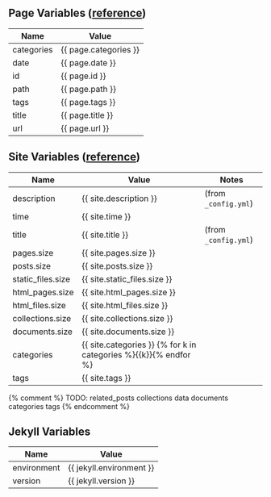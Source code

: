 ---
---

## Page Variables ([reference](https://jekyllrb.com/docs/variables/#page-variables))

| Name       | Value                 |
|------------|-----------------------|
| categories | {{ page.categories }} |
| date       | {{ page.date }}       |
| id         | {{ page.id }}         |
| path       | {{ page.path }}       |
| tags       | {{ page.tags }}       |
| title      | {{ page.title }}      |
| url        | {{ page.url }}        |

## Site Variables ([reference](https://jekyllrb.com/docs/variables/#site-variables))

| Name              | Value                                                            | Notes                |
|-------------------|------------------------------------------------------------------|----------------------|
| description       | {{ site.description }}                                           | (from `_config.yml`) |
| time              | {{ site.time }}                                                  |                      |
| title             | {{ site.title }}                                                 | (from `_config.yml`) |
| pages.size        | {{ site.pages.size }}                                            |                      |
| posts.size        | {{ site.posts.size }}                                            |                      |
| static_files.size | {{ site.static_files.size }}                                     |                      |
| html_pages.size   | {{ site.html_pages.size }}                                       |                      |
| html_files.size   | {{ site.html_files.size }}                                       |                      |
| collections.size  | {{ site.collections.size }}                                      |                      |
| documents.size    | {{ site.documents.size }}                                        |                      |
| categories        | {{ site.categories }} {% for k in categories %}{{k}}{% endfor %} |                      |
| tags              | {{ site.tags }}                                                  |                      |

{% comment %}
TODO:
related_posts
collections
data
documents
categories
tags
{% endcomment %}

## Jekyll Variables

| Name        | Value                    |
|-------------|--------------------------|
| environment | {{ jekyll.environment }} |
| version     | {{ jekyll.version }}     |
